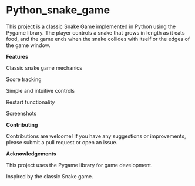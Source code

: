 # Python_snake_game
This project is a classic Snake Game implemented in Python using the Pygame library. The player controls a snake that grows in length as it eats food, and the game ends when the snake collides with itself or the edges of the game window.

**Features**

Classic snake game mechanics

Score tracking

Simple and intuitive controls

Restart functionality

Screenshots


**Contributing**


Contributions are welcome! If you have any suggestions or improvements, please submit a pull request or open an issue.


**Acknowledgements**

This project uses the Pygame library for game development.

Inspired by the classic Snake game.
